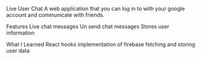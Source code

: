 Live User Chat
A web application that you can log in to with your google account and communicate with friends.

Features
Live chat messages
Un send chat messages
Stores user information

What I Learned
React hooks implementation of firebase fetching and storing user data
